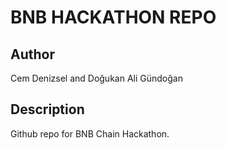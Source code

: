 # BNB HACKATHON REPO

## Author

Cem Denizsel and Doğukan Ali Gündoğan

## Description

Github repo for BNB Chain Hackathon. 



